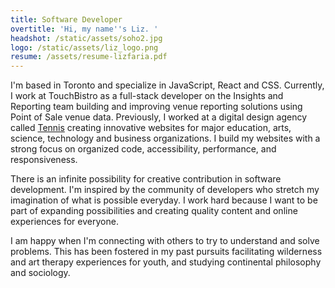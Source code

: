 ```yaml
---
title: Software Developer
overtitle: 'Hi, my name''s Liz. '
headshot: /static/assets/soho2.jpg
logo: /static/assets/liz_logo.png
resume: /assets/resume-lizfaria.pdf
---
```

I'm based in Toronto and specialize in JavaScript, React and CSS. Currently, I work at TouchBistro as a full-stack developer on the Insights and Reporting team building and improving venue reporting solutions using Point of Sale venue data. Previously, I worked at a digital design agency called <a href="https://designtennis.com/about/" target="_blank">Tennis</a> creating innovative websites for major education, arts, science, technology and business organizations. I build my websites with a strong focus on organized code, accessibility, performance, and responsiveness.

There is an infinite possibility for creative contribution in software development. I'm inspired by the community of developers who stretch my imagination of what is possible everyday. I work hard because I want to be part of expanding possibilities and creating quality content and online experiences for everyone.

I am happy when I'm connecting with others to try to understand and solve problems. This has been fostered in my past pursuits facilitating wilderness and art therapy experiences for youth, and studying continental philosophy and sociology.
